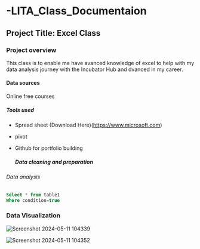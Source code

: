 # -LITA_Class_Documentaion

## Project Title: Excel Class

### Project overview
This class is to enable me have avanced knowledge of excel to help with my data analysis journey with the Incubator Hub and dvanced in my career.

#### Data sources
Online free courses

##### Tools used
- Spread sheet (Download Here)(https://www.microsoft.com)
- pivot

- Github for portfolio building

  ##### Data cleaning and preparation

###### Data analysis 


   ~~~Sql
 Select * from table1
 Where condition=true
   ~~~

### Data Visualization
![Screenshot 2024-05-11 104339](https://github.com/user-attachments/assets/1451f2ec-acdb-4086-bd75-01c8e91c85b0)


![Screenshot 2024-05-11 104352](https://github.com/user-attachments/assets/22610cb3-fa1d-4d04-b2cd-ee73e6cc4bd8)

  

